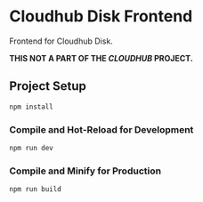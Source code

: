 # Cloudhub Disk Frontend

Frontend for Cloudhub Disk.

**THIS NOT A PART OF THE _CLOUDHUB_ PROJECT.**

## Project Setup

```sh
npm install
```

### Compile and Hot-Reload for Development

```sh
npm run dev
```

### Compile and Minify for Production

```sh
npm run build
```
